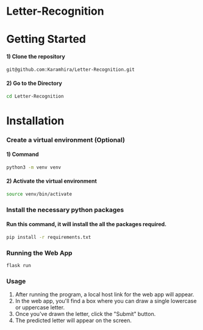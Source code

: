 # Letter-Recognition

# Getting Started
#### 1) Clone the repository
```bash
git@github.com:Karamhira/Letter-Recognition.git
```
#### 2) Go to the Directory
```bash
cd Letter-Recognition
```

# Installation
### Create a virtual environment (Optional)
#### 1) Command 
```bash
python3 -m venv venv
```

#### 2) Activate the virtual environment
```bash
source venv/bin/activate 
```

### Install the necessary python packages
#### Run this command, it will install the all the packages required.
```bash 
pip install -r requirements.txt
```

### Running the Web App
```bash 
flask run
```

### Usage
1) After running the program, a local host link for the web app will appear.
2) In the web app, you'll find a box where you can draw a single lowercase or uppercase letter.
3) Once you've drawn the letter, click the "Submit" button.
4) The predicted letter will appear on the screen.
